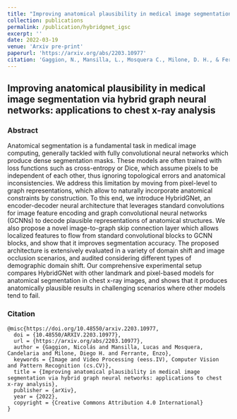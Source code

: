 ```yaml
---
title: "Improving anatomical plausibility in medical image segmentation via hybrid graph neural networks: applications to chest x-ray analysis"
collection: publications
permalink: /publication/hybridgnet_igsc
excerpt: ''
date: 2022-03-19
venue: 'Arxiv pre-print'
paperurl: 'https://arxiv.org/abs/2203.10977'
citation: 'Gaggion, N., Mansilla, L., Mosquera C., Milone, D. H., & Ferrante, E. (2022, March). Improving anatomical plausibility in medical image segmentation via hybrid graph neural networks: applications to chest x-ray analysis. arxiv pre-print, https://doi.org/10.48550/arXiv.2203.10977'
---
```


## Improving anatomical plausibility in medical image segmentation via hybrid graph neural networks: applications to chest x-ray analysis

### Abstract

Anatomical segmentation is a fundamental task in medical image computing, generally tackled with fully convolutional neural networks which produce dense segmentation masks. These models are often trained with loss functions such as cross-entropy or Dice, which assume pixels to be independent of each other, thus ignoring topological errors and anatomical inconsistencies. We address this limitation by moving from pixel-level to graph representations, which allow to naturally incorporate anatomical constraints by construction. To this end, we introduce HybridGNet, an encoder-decoder neural architecture that leverages standard convolutions for image feature encoding and graph convolutional neural networks (GCNNs) to decode plausible representations of anatomical structures. We also propose a novel image-to-graph skip connection layer which allows localized features to flow from standard convolutional blocks to GCNN blocks, and show that it improves segmentation accuracy. The proposed architecture is extensively evaluated in a variety of domain shift and image occlusion scenarios, and audited considering different types of demographic domain shift. Our comprehensive experimental setup compares HybridGNet with other landmark and pixel-based models for anatomical segmentation in chest x-ray images, and shows that it produces anatomically plausible results in challenging scenarios where other models tend to fail.

### Citation
````
@misc{https://doi.org/10.48550/arxiv.2203.10977,
  doi = {10.48550/ARXIV.2203.10977},
  url = {https://arxiv.org/abs/2203.10977},
  author = {Gaggion, Nicolás and Mansilla, Lucas and Mosquera, Candelaria and Milone, Diego H. and Ferrante, Enzo},
  keywords = {Image and Video Processing (eess.IV), Computer Vision and Pattern Recognition (cs.CV)},
  title = {Improving anatomical plausibility in medical image segmentation via hybrid graph neural networks: applications to chest x-ray analysis},
  publisher = {arXiv},
  year = {2022},
  copyright = {Creative Commons Attribution 4.0 International}
}
````
